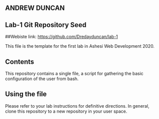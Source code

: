## ANDREW DUNCAN
## Lab-1 Git Repository Seed

##Webiste link: https://github.com/Dredayduncan/lab-1

This file is the template for the first lab in Ashesi Web Development 2020.

## Contents

This repository contains a single file, a script for gathering the basic configuration of the user from bash.

## Using the file

Please refer to your lab instructions for definitive directions. In general, clone this repository to a new repository in your user space.

